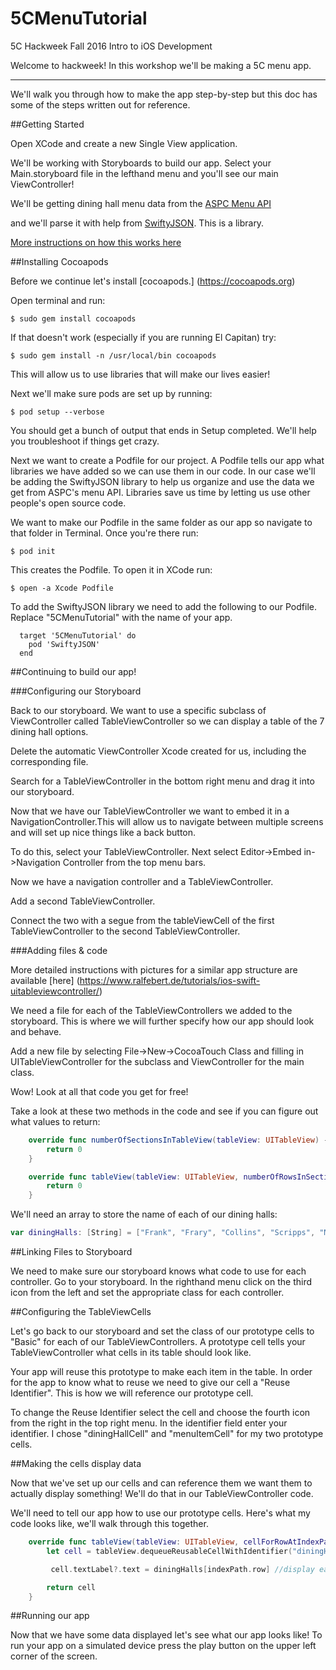 # 5CMenuTutorial
5C Hackweek Fall 2016 Intro to iOS Development

Welcome to hackweek! In this workshop we'll be making a 5C menu app. 

---

We'll walk you through how to make the app step-by-step but this doc has some of the steps written out for reference.

##Getting Started

Open XCode and create a new Single View application.

We'll be working with Storyboards to build our app. Select your Main.storyboard file in the lefthand menu and you'll see our main ViewController!

We'll be getting dining hall menu data from the [ASPC Menu API](https://aspc.pomona.edu/api/)

and we'll parse it with help from [SwiftyJSON](https://github.com/SwiftyJSON/SwiftyJSON). This is a library.

[More instructions on how this works here](https://devdactic.com/parse-json-with-swift/)

##Installing Cocoapods

Before we continue let's install [cocoapods.] (https://cocoapods.org)

Open terminal and run:

```
$ sudo gem install cocoapods
```

If that doesn't work (especially if you are running El Capitan) try:

```
$ sudo gem install -n /usr/local/bin cocoapods
```

This will allow us to use libraries that will make our lives easier! 

Next we'll make sure pods are set up by running: 

```
$ pod setup --verbose
```

You should get a bunch of output that ends in Setup completed. We'll help you troubleshoot if things get crazy.

Next we want to create a Podfile for our project. A Podfile tells our app what libraries we have added so we can use them in our code. In our case we'll be adding the SwiftyJSON library to help us organize and use the data we get from ASPC's menu API. Libraries save us time by letting us use other people's open source code. 

We want to make our Podfile in the same folder as our app so navigate to that folder in Terminal. Once you're there run:

```
$ pod init
```

This creates the Podfile. To open it in XCode run:

```
$ open -a Xcode Podfile
```

To add the SwiftyJSON library we need to add the following to our Podfile. Replace "5CMenuTutorial" with the name of your app.

```
  target '5CMenuTutorial' do
    pod 'SwiftyJSON'
  end
```

##Continuing to build our app!

###Configuring our Storyboard

Back to our storyboard. We want to use a specific subclass of ViewController called TableViewController so we can display a table of the 7 dining hall options. 

Delete the automatic ViewController Xcode created for us, including the corresponding file.

Search for a TableViewController in the bottom right menu and drag it into our storyboard.

Now that we have our TableViewController we want to embed it in a NavigationController.This will allow us to navigate between multiple screens and will set up nice things like a back button.

To do this, select your TableViewController. Next select Editor->Embed in->Navigation Controller from the top menu bars.

Now we have a navigation controller and a TableViewController.

Add a second TableViewController.

Connect the two with a segue from the tableViewCell of the first TableViewController to the second TableViewController.

###Adding files & code

More detailed instructions with pictures for a similar app structure are available [here] (https://www.ralfebert.de/tutorials/ios-swift-uitableviewcontroller/)

We need a file for each of the TableViewControllers we added to the storyboard. This is where we will further specify how our app should look and behave.

Add a new file by selecting File->New->CocoaTouch Class and filling in UITableViewController for the subclass and ViewController for the main class.

Wow! Look at all that code you get for free!

Take a look at these two methods in the code and see if you can figure out what values to return:

```Swift
    override func numberOfSectionsInTableView(tableView: UITableView) -> Int {
        return 0
    }

    override func tableView(tableView: UITableView, numberOfRowsInSection section: Int) -> Int {
        return 0
    }
``` 

We'll need an array to store the name of each of our dining halls:

```Swift
var diningHalls: [String] = ["Frank", "Frary", "Collins", "Scripps", "Mudd", "Pitzer", "Oldenborg"]
```

##Linking Files to Storyboard

We need to make sure our storyboard knows what code to use for each controller. Go to your storyboard. In the righthand menu click on the third icon from the left and set the appropriate class for each controller.

##Configuring the TableViewCells

Let's go back to our storyboard and set the class of our prototype cells to "Basic" for each of our TableViewControllers. A prototype cell tells your TableViewController what cells in its table should look like. 

Your app will reuse this prototype to make each item in the table. In order for the app to know what to reuse we need to give our cell a "Reuse Identifier". This is how we will reference our prototype cell. 

To change the Reuse Identifier select the cell and choose the fourth icon from the right in the top right menu. In the identifier field enter your identifier. I chose "diningHallCell" and "menuItemCell" for my two prototype cells.

##Making the cells display data

Now that we've set up our cells and can reference them we want them to actually display something! We'll do that in our TableViewController code.

We'll need to tell our app how to use our prototype cells. Here's what my code looks like, we'll walk through this together.

```Swift
    override func tableView(tableView: UITableView, cellForRowAtIndexPath indexPath: NSIndexPath) -> UITableViewCell {
        let cell = tableView.dequeueReusableCellWithIdentifier("diningHallCell", forIndexPath: indexPath)

         cell.textLabel?.text = diningHalls[indexPath.row] //display each dining hall on a different row

        return cell
    }
```

##Running our app

Now that we have some data displayed let's see what our app looks like! To run your app on a simulated device press the play button on the upper left corner of the screen.















